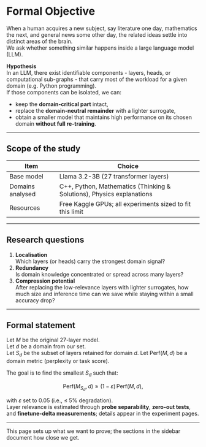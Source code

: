 # Formal Objective

When a human acquires a new subject, say literature one day, mathematics the next, and general news some other day, the related ideas settle into distinct areas of the brain.  
We ask whether something similar happens inside a large language model (LLM).

**Hypothesis**  
In an LLM, there exist identifiable components - layers, heads, or computational sub-graphs - that carry most of the workload for a given domain (e.g. Python programming).  
If those components can be isolated, we can:

* keep the **domain-critical part** intact,  
* replace the **domain-neutral remainder** with a lighter surrogate,  
* obtain a smaller model that maintains high performance on its chosen domain **without full re-training**.

---

## Scope of the study

| Item | Choice |
|------|--------|
| Base model | Llama 3.2-3B (27 transformer layers) |
| Domains analysed | C++, Python, Mathematics (Thinking & Solutions), Physics explanations |
| Resources | Free Kaggle GPUs; all experiments sized to fit this limit |

---

## Research questions

1. **Localisation**  
   Which layers (or heads) carry the strongest domain signal?
2. **Redundancy**  
   Is domain knowledge concentrated or spread across many layers?
3. **Compression potential**  
   After replacing the low-relevance layers with lighter surrogates, how much size and inference time can we save while staying within a small accuracy drop?

---

## Formal statement

Let $M$ be the original 27-layer model.  
Let $d$ be a domain from our set.  
Let $S_d$ be the subset of layers retained for domain $d$.
Let $\text{Perf}(M,d)$ be a domain metric (perplexity or task score).  

The goal is to find the smallest $S_d$ such that:

$$
\text{Perf}(M_{S_d}, d) \ge (1 - \varepsilon)\, \text{Perf}(M, d),
$$

with $\varepsilon$ set to 0.05 (i.e., ≤ 5% degradation).  
Layer relevance is estimated through **probe separability**, **zero-out tests**, and **finetune-delta measurements**; details appear in the experiment pages.

---

This page sets up what we want to prove; the sections in the sidebar document how close we get.
